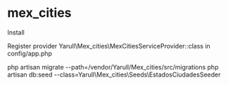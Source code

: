 # mex_cities

Install

Register provider Yarull\Mex_cities\MexCitiesServiceProvider::class in config/app.php

php artisan migrate --path=/vendor/Yarull/Mex_cities/src/migrations
php artisan db:seed --class=Yarull\Mex_cities\Seeds\EstadosCiudadesSeeder
